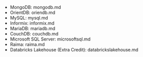 * MongoDB: mongodb.md
* OrientDB: oriendb.md
* MySQL: mysql.md
* Informix: informix.md
* MariaDB: mariadb.md
* CouchDB: couchdb.md
* Microsoft SQL Server: microsoftsql.md
* Raima: raima.md
* Databricks Lakehouse (Extra Credit): databrickslakehouse.md
